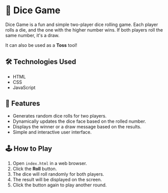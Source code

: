 # 🎲 Dice Game  

Dice Game is a fun and simple two-player dice rolling game. Each player rolls a die, and the one with the higher number wins. If both players roll the same number, it's a draw.  

It can also be used as a **Toss** tool!  

## 🛠 Technologies Used  
- HTML  
- CSS  
- JavaScript  

## 📜 Features  
- Generates random dice rolls for two players.  
- Dynamically updates the dice face based on the rolled number.  
- Displays the winner or a draw message based on the results.  
- Simple and interactive user interface.  

## 🕹️ How to Play  
1. Open `index.html` in a web browser.  
2. Click the **Roll** button.  
3. The dice will roll randomly for both players.  
4. The result will be displayed on the screen.  
5. Click the button again to play another round.  